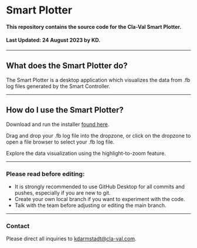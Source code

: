 
# Smart Plotter

#### This repository contains the source code for the Cla-Val Smart Plotter.
#### Last Updated: 24 August 2023 by KD.

***

## What does the Smart Plotter do?

The Smart Plotter is a desktop application which visualizes the data from .fb log files generated by the Smart Controller.

***

## How do I use the Smart Plotter?

Download and run the installer [found here](https://github.com/Cla-Val-Costa-Mesa/smart-plotter-electron/blob/master/dist/Cla-Val%20Smart%20Plotter%20Setup%201.0.0.exe).

Drag and drop your .fb log file into the dropzone, or click on the dropzone to open a file browser to select your .fb log file.

Explore the data visualization using the highlight-to-zoom feature.

***

### Please read before editing:

- It is strongly recommended to use GitHub Desktop for all commits and pushes, especially if you are new to git.
- Create your own local branch if you want to experiment with the code.
- Talk with the team before adjusting or editing the main branch.

***

### Contact

Please direct all inquiries to kdarmstadt@cla-val.com.